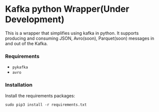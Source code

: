 # Kafka python Wrapper(Under Development)

This is a wrapper that simplifies using kafka in python. It supports producing and consuming JSON, Avro(soon),
Parquet(soon) messages in and out of the Kafka.

### Requirements

* `pykafka`
* `avro`


### Installation
Install the requirements packages:

```
sudo pip3 install -r requirements.txt
```
